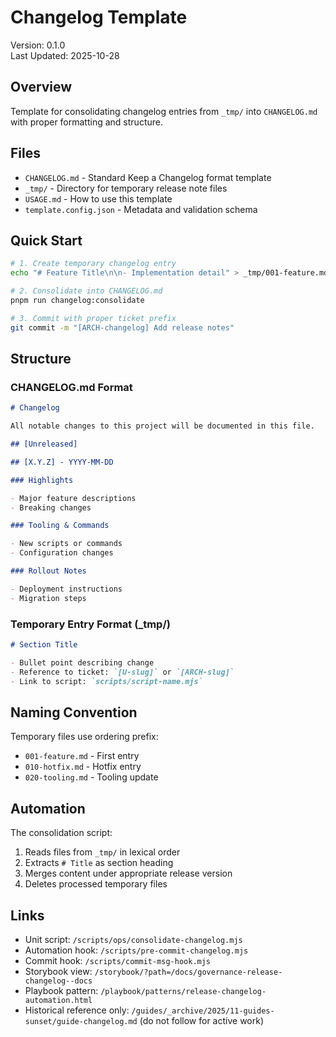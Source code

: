 # Changelog Template

Version: 0.1.0  
Last Updated: 2025-10-28

## Overview

Template for consolidating changelog entries from `_tmp/` into `CHANGELOG.md` with proper formatting and structure.

## Files

- `CHANGELOG.md` - Standard Keep a Changelog format template
- `_tmp/` - Directory for temporary release note files
- `USAGE.md` - How to use this template
- `template.config.json` - Metadata and validation schema

## Quick Start

```bash
# 1. Create temporary changelog entry
echo "# Feature Title\n\n- Implementation detail" > _tmp/001-feature.md

# 2. Consolidate into CHANGELOG.md
pnpm run changelog:consolidate

# 3. Commit with proper ticket prefix
git commit -m "[ARCH-changelog] Add release notes"
```

## Structure

### CHANGELOG.md Format

```markdown
# Changelog

All notable changes to this project will be documented in this file.

## [Unreleased]

## [X.Y.Z] - YYYY-MM-DD

### Highlights

- Major feature descriptions
- Breaking changes

### Tooling & Commands

- New scripts or commands
- Configuration changes

### Rollout Notes

- Deployment instructions
- Migration steps
```

### Temporary Entry Format (\_tmp/)

```markdown
# Section Title

- Bullet point describing change
- Reference to ticket: `[U-slug]` or `[ARCH-slug]`
- Link to script: `scripts/script-name.mjs`
```

## Naming Convention

Temporary files use ordering prefix:

- `001-feature.md` - First entry
- `010-hotfix.md` - Hotfix entry
- `020-tooling.md` - Tooling update

## Automation

The consolidation script:

1. Reads files from `_tmp/` in lexical order
2. Extracts `# Title` as section heading
3. Merges content under appropriate release version
4. Deletes processed temporary files

## Links

- Unit script: `/scripts/ops/consolidate-changelog.mjs`
- Automation hook: `/scripts/pre-commit-changelog.mjs`
- Commit hook: `/scripts/commit-msg-hook.mjs`
- Storybook view: `/storybook/?path=/docs/governance-release-changelog--docs`
- Playbook pattern: `/playbook/patterns/release-changelog-automation.html`
- Historical reference only: `/guides/_archive/2025/11-guides-sunset/guide-changelog.md` (do not follow for active work)
